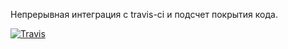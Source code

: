 Непрерывная интеграция с travis-ci и подсчет покрытия кода.

[![Travis][build-badge]][build]

[build-badge]: https://img.shields.io/travis/industrius/E1.12/master.png?style=flat-square

[build]: https://travis-ci.org/industrius/E1.12